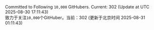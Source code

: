 Committed to Following `10,000` GitHubers. Current: <!-- FOLLOWING_COUNT -->302<!-- FOLLOWING_COUNT --> (Update at UTC <!-- LAST_UPDATED -->2025-08-30 17:11:43<!-- LAST_UPDATED -->)<br>
致力于关注`10,000`个GitHuber。当前：<!-- FOLLOWING_COUNT -->302<!-- FOLLOWING_COUNT --> (更新于北京时间 <!-- LAST_UPDATED_CST -->2025-08-31 01:11:43<!-- LAST_UPDATED_CST -->)
